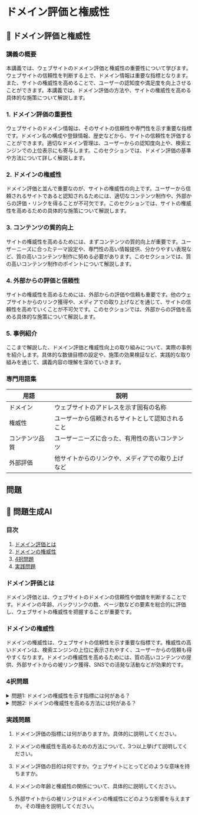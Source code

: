 # ドメイン評価と権威性

## 📝 ドメイン評価と権威性

<a id="introduction"></a>
### 講義の概要

本講義では、ウェブサイトのドメイン評価と権威性の重要性について学びます。ウェブサイトの信頼性を判断する上で、ドメイン情報は重要な指標となります。また、サイトの権威性を高めることで、ユーザーの認知度や満足度を向上させることができます。本講義では、ドメイン評価の方法や、サイトの権威性を高める具体的な施策について解説します。

<a id="domain-evaluation"></a>
### 1. ドメイン評価の重要性

ウェブサイトのドメイン情報は、そのサイトの信頼性や専門性を示す重要な指標です。ドメイン名の構成や登録情報、歴史などから、サイトの信頼性を評価することができます。適切なドメイン管理は、ユーザーからの認知度向上や、検索エンジンでの上位表示にも寄与します。このセクションでは、ドメイン評価の基準や方法について詳しく解説します。

<a id="domain-authority"></a>
### 2. ドメインの権威性

ドメイン評価と並んで重要なのが、サイトの権威性の向上です。ユーザーから信頼されるサイトであると認知されるためには、適切なコンテンツ制作や、外部からの評価・リンクを得ることが不可欠です。このセクションでは、サイトの権威性を高めるための具体的な施策について解説します。

<a id="content-quality"></a>
### 3. コンテンツの質的向上

サイトの権威性を高めるためには、まずコンテンツの質的向上が重要です。ユーザーニーズに合ったテーマ設定や、専門性の高い情報提供、分かりやすい表現など、質の高いコンテンツ制作に努める必要があります。このセクションでは、質の高いコンテンツ制作のポイントについて解説します。

<a id="external-evaluation"></a>
### 4. 外部からの評価と信頼性

サイトの権威性を高めるためには、外部からの評価や信頼も重要です。他のウェブサイトからのリンク獲得や、メディアでの取り上げなどを通じて、サイトの信頼性を高めていくことが不可欠です。このセクションでは、外部からの評価を高める具体的な施策について解説します。

<a id="case-studies"></a>
### 5. 事例紹介

ここまで解説した、ドメイン評価と権威性向上の取り組みについて、実際の事例を紹介します。具体的な数値目標の設定や、施策の効果検証など、実践的な取り組みを通じて、講義内容の理解を深めていきます。

<a id="glossary"></a>
### 専門用語集

| 用語 | 説明 |
| --- | --- |
| ドメイン | ウェブサイトのアドレスを示す固有の名称 |
| 権威性 | ユーザーから信頼されるサイトとして認知されること |
| コンテンツ品質 | ユーザーニーズに合った、有用性の高いコンテンツ |
| 外部評価 | 他サイトからのリンクや、メディアでの取り上げなど |

## 問題

## 📝 問題生成AI

### 目次
1. [ドメイン評価とは](#introduction)
2. [ドメインの権威性](#domain-authority)
3. [4択問題](#multiple-choice)
4. [実践問題](#practice-problems)

<a id="introduction"></a>
### ドメイン評価とは
ドメイン評価とは、ウェブサイトのドメインの信頼性や価値を判断することです。ドメインの年齢、バックリンクの数、ページ数などの要素を総合的に評価し、ウェブサイトの権威性を把握することが重要です。

<a id="domain-authority"></a>
### ドメインの権威性
ドメインの権威性は、ウェブサイトの信頼性を示す重要な指標です。権威性の高いドメインは、検索エンジンの上位に表示されやすく、ユーザーからの信頼も得やすくなります。ドメインの権威性を高めるためには、質の高いコンテンツの提供、外部サイトからの被リンク獲得、SNSでの活発な活動などが効果的です。

<a id="multiple-choice"></a>
### 4択問題

<details>
<summary>問題1: ドメインの権威性を示す指標には何がある？</summary>

- a. ドメイン年齢、被リンク数、ページ数
- b. サーバー容量、SSL証明書の有無、ランディングページの数
- c. SNSフォロワー数、広告費、動画再生数
- d. a, b, cすべて

<details>
<summary>回答と解説</summary>

回答: a. ドメイン年齢、被リンク数、ページ数

ドメインの権威性を示す主な指標には、ドメイン登録年数、外部サイトからの被リンク数、ウェブサイトのページ数などが挙げられます。これらの要素が高いほど、ドメインの信頼性が高いと評価されます。
> "ドメインの権威性を判断する際の主な要素は、ドメイン登録年数、被リンク数、ページ数などです。これらの指標が高いほど、ウェブサイトの信頼性が高いと評価されます。" (SEO入門ガイド)
</details>
</details>

<details>
<summary>問題2: ドメインの権威性を高める方法には何がある？</summary>

- a. 質の高いコンテンツの提供
- b. 外部サイトからの被リンク獲得
- c. SNSでの活発な活動
- d. a, b, c すべて

<details>
<summary>回答と解説</summary>

回答: d. a, b, c すべて

ドメインの権威性を高めるためには、以下の取り組みが効果的です。
- 質の高いコンテンツの提供
- 外部サイトからの被リンクの獲得
- SNSでの活発な情報発信と交流

これらの要素を組み合わせることで、検索エンジンの評価が高まり、ユーザーからの信頼も得られやすくなります。
> "ドメインの権威性を高めるには、質の高いコンテンツの提供、被リンクの獲得、SNSでの活発な活動などが効果的です。これらの取り組みを総合的に行うことで、検索順位の向上や、ユーザーからの信頼獲得につながります。" (ウェブマーケティング入門)
</details>
</details>

<a id="practice-problems"></a>
### 実践問題

1. ドメイン評価の指標には何がありますか。具体的に説明してください。

2. ドメインの権威性を高めるための方法について、3つ以上挙げて説明してください。

3. ドメイン評価の目的は何ですか。ウェブサイトにとってどのような意味を持ちますか。

4. ドメインの年齢と権威性の関係について、具体的に説明してください。

5. 外部サイトからの被リンクはドメインの権威性にどのような影響を与えますか。その理由を説明してください。